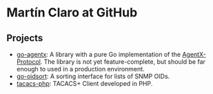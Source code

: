# Martín Claro at GitHub

## Projects
- [go-agentx](https://gitlab.com/martinclaro/go-agentx): A library with a pure Go implementation of the [AgentX-Protocol](http://tools.ietf.org/html/rfc2741). The library is not yet feature-complete, but should be far enough to used in a production environment.
- [go-oidsort](https://gitlab.com/martinclaro/go-oidsort): A sorting interface for lists of SNMP OIDs.
- [tacacs-php](https://gitlab.com/martinclaro/tacacs-php): TACACS+ Client developed in PHP.
